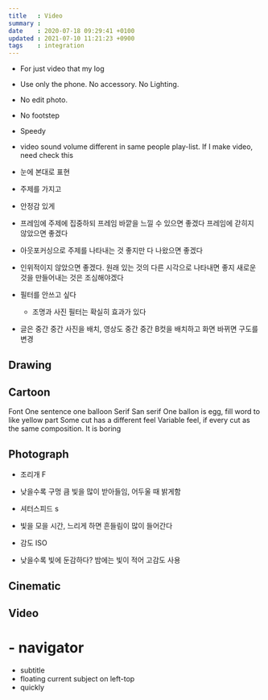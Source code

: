 ```yaml
---
title   : Video
summary :
date    : 2020-07-18 09:29:41 +0100
updated : 2021-07-10 11:21:23 +0900
tags    : integration
---
```


- For just video that my log
- Use only the phone. No accessory. No Lighting.
- No edit photo.
- No footstep
- Speedy

- video sound volume different in same people play-list. If I make video, need check this

- 눈에 본대로 표현
- 주제를 가지고
- 안정감 있게
- 프레임에 주제에 집중하되 프레임 바깥을 느낄 수 있으면 좋겠다 프레임에 갇히지 않았으면 좋겠다
- 아웃포커싱으로 주제를 나타내는 것 좋지만 다 나왔으면 좋겠다
- 인위적이지 않았으면 좋겠다. 원래 있는 것의 다른 시각으로 나타내면 좋지 새로운 것을 만들어내는 것은 조심해야겠다
- 필터를 안쓰고 싶다
    - 조명과 사진 필터는 확실히 효과가 있다
- 글은 중간 중간 사진을 배치, 영상도 중간 중간 B컷을 배치하고 화면 바뀌면 구도를 변경


## Drawing
## Cartoon
Font
One sentence one balloon
Serif San serif
One ballon is egg, fill word to like yellow part
Some cut has a different feel
Variable feel, if every cut as the same composition. It is boring

## Photograph
* 조리개 F
 - 낮을수록 구멍 큼 빛을 많이 받아들임, 어두울 때 밝게함
* 셔터스피드 s
 - 빛을 모을 시간, 느리게 하면 흔들림이 많이 들어간다
* 감도 ISO
 - 낮을수록 빛에 둔감하다? 밤에는 빛이 적어 고감도 사용

## Cinematic

## Video
# - navigator
- subtitle
- floating current subject on left-top
- quickly
